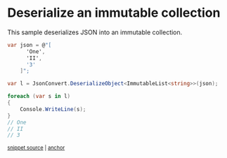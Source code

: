 # Deserialize an immutable collection

This sample deserializes JSON into an immutable collection.

<!-- snippet: DeserializeImmutableCollections -->
<a id='snippet-deserializeimmutablecollections'></a>
```cs
var json = @"[
      'One',
      'II',
      '3'
    ]";

var l = JsonConvert.DeserializeObject<ImmutableList<string>>(json);

foreach (var s in l)
{
    Console.WriteLine(s);
}
// One
// II
// 3
```
<sup><a href='/src/Tests/Documentation/Samples/Serializer/DeserializeImmutableCollections.cs#L35-L51' title='Snippet source file'>snippet source</a> | <a href='#snippet-deserializeimmutablecollections' title='Start of snippet'>anchor</a></sup>
<!-- endSnippet -->
